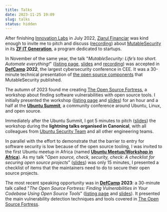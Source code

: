 ```yaml
---
title: Talks
date: 2023-11-25 19:09
slug: talks
status: hidden
---
```


After finishing [Innovation Labs](https://www.innovationlabs.ro/) in July 2022, [Ziarul Financiar](https://www.zf.ro) was kind enough to invite me to pitch and discuss ([recording](https://www.youtube.com/watch?v=uJvVJhoT6QM)) about [MutableSecurity](https://mutablesecurity.io/) in its [**ZF IT Generation**](https://www.zf.ro/zf-it-generation/), a program dedicated to startups.

In November of the same year, the talk "_MutableSecurity: Life’s too short. Automate everything!_" ([listing page](https://def.camp/speaker/george-andrei-iosif), [slides](https://mutablesecurity.io/blog/defcamp-2022#presentation) and [recording](https://www.youtube.com/watch?v=JzyHVNpSHP0)) was accepted in **[DefCamp](https://def.camp) 2022**, the largest cybersecurity conference in CEE. It was a 30-minute technical presentation of [the open source components](https://github.com/MutableSecurity) that MutableSecurity published.

The autumn of 2023 found me creating [The Open Source Fortress](https://ossfortress.io/), a workshop about finding software vulnerabilities with open source tools. I initially presented the workshop ([listing page](https://events.canonical.com/event/31/contributions/219/) and [slides](https://raw.githubusercontent.com/iosifache/oss_fortress/main/presentation/ubuntu-summit-23/export.pdf)) for an hour and a half at the [**Ubuntu Summit**](https://events.canonical.com/event/31), a community conference around Ubuntu, Linux, and open source.

Immediately after the Ubuntu Summit, I got 5 minutes to pitch ([slides](https://raw.githubusercontent.com/iosifache/oss_fortress/main/presentation/lightning-talk-23/export.pdf)) the workshop during the **lightning talks organised in Canonical**, with all colleagues from [Ubuntu Security Team](https://wiki.ubuntu.com/SecurityTeam) and all other engineering teams.

In parallel with the effort to demonstrate that the barrier to entry for software security is low because of the open source tooling, I was invited to the first Ubuntu meetup in Africa (named [**Ubuntu Meetup/Workshop in Africa**](https://twitter.com/ubuntu_Africa__)). As my talk "_Open source, check, security, check: A checklist for securing open source projects_" ([slides](https://raw.githubusercontent.com/iosifache/opensource-check-security-check/main/export.pdf)) was only 15 minutes, I presented a checklist of items that the maintainers need to do to secure their open source projects.

The most recent speaking opportunity was in **[DefCamp](https://def.camp) 2023**: a 30-minute talk called "*The Open Source Fortress: Finding Vulnerabilities in Your Codebase Using Open Source Tools*" ([listing page](https://def.camp/speaker/george-andrei-iosif-2/) and [slides](https://ossfortress.io/defcamp)). It presented the main vulnerability detection techniques and tools covered in [The Open Source Fortress](https://ossfortress.io/).
